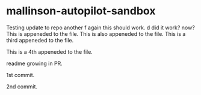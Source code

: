# mallinson-autopilot-sandbox

Testing update to repo another f again this should work. d did it work? now?This is appeneded to the file.
This is also appeneded to the file.
This is a third appeneded to the file.


This is a 4th appeneded to the file.


readme growing in PR.


1st commit.


2nd commit.
